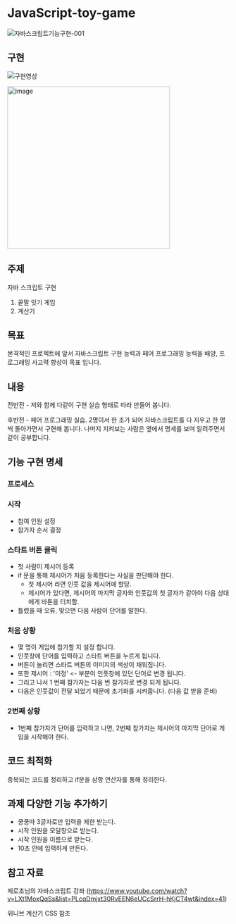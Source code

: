 # JavaScript-toy-game

![자바스크립트기능구현-001](https://user-images.githubusercontent.com/85912592/173371781-46e653aa-1aa7-46cc-80c2-23a7a12fa395.png)
## 구현
![구현영상](https://user-images.githubusercontent.com/85912592/173733117-93bcadfc-21c5-4c64-862c-4269f7cd2935.gif)

<img width="369" alt="image" src="https://user-images.githubusercontent.com/85912592/174470576-d9fe6b1a-4854-47c8-b18b-fd0f93534da7.png">



## 주제
자바 스크립트 구현
1. 끝말 잇기 게임
2. 계산기 

## 목표

본격적인 프로젝트에 앞서 자바스크립트 구현 능력과 페어 프로그래밍 능력을 배양, 
프로그래밍 사고력 향상이 목표 입니다.
## 내용

전반전 - 저와 함께 다같이 구현 실습 형태로 따라 만들어 봅니다.

후반전 - 페어 프로그래밍 실습. 2명이서 한 조가 되어 자바스크립트를 다 지우고 한 명씩 돌아가면서 구현해 봅니다. 나머지 지켜보는 사람은 옆에서 명세를 보며 알려주면서 같이 공부합니다.

## 기능 구현 명세

### 프로세스

### 시작
- 참여 인원 설정
- 참가자 순서 결정

### 스타트 버튼 클릭
- 첫 사람이 제시어 등록
- if 문을 통해 제시어가 처음 등록한다는 사실을 판단해야 한다.
  - 첫 제시어 라면 인풋 값을 제시어에 할당.
  - 제시어가 있다면, 제시어의 마지막 글자와 인풋값의 첫 글자가 같아야 다음 상대에게 바톤을 터치함.
- 틀렸을 때 오류, 맞으면 다음 사람이 단어를 말한다.

### 처음 상황
- 몇 명이 게임에 참가할 지 설정 합니다.
- 인풋창에 단어를 입력하고 스타트 버튼을 누르게 됩니다.
- 버튼이 눌리면 스타트 버튼의 이미지의 색상이 채워집니다.
- 또한 제시어 : '미정' <- 부분이 인풋창에 있던 단어로 변경 됩니다.
- 그리고 나서 1 번째 참가자는 다음 번 참가자로 변경 되게 됩니다.
- 다음은 인풋값이 전달 되었기 때문에 초기화를 시켜줍니다. (다음 값 받을 준비)

### 2번째 상황
- 1번째 참가자가 단어를 입력하고 나면, 2번째 참가자는 제시어의 마지막 단어로 게임을 시작해야 한다.

## 코드 최적화
중복되는 코드를 정리하고 if문을 삼항 연산자를 통해 정리한다. 

## 과제 다양한 기능 추가하기
- 쿵쿵따 3글자로만 입력을 제한 받는다.
- 시작 인원을 모달창으로 받는다.
- 시작 인원을 이름으로 받는다.
- 10초 안에 입력하게 만든다.


## 참고 자료
제로초님의 자바스크립트 강좌
(https://www.youtube.com/watch?v=LXt1MoxQqSs&list=PLcqDmjxt30RvEEN6eUCcSrrH-hKjCT4wt&index=41)

위니브 계산기 CSS 참조
